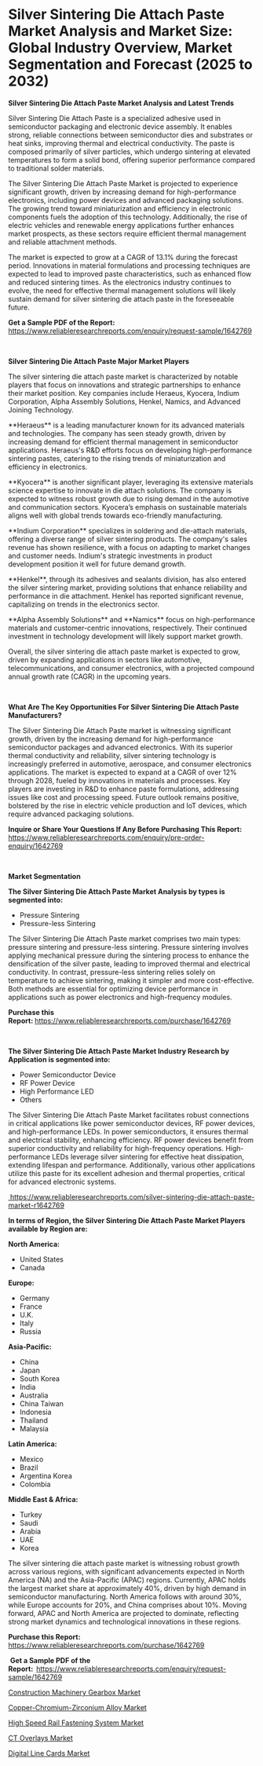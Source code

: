 <p><h1>Silver Sintering Die Attach Paste Market Analysis and Market Size: Global Industry Overview, Market Segmentation and Forecast (2025 to 2032)</h1></p><p><strong>Silver Sintering Die Attach Paste Market Analysis and Latest Trends</strong></p>
<p><p>Silver Sintering Die Attach Paste is a specialized adhesive used in semiconductor packaging and electronic device assembly. It enables strong, reliable connections between semiconductor dies and substrates or heat sinks, improving thermal and electrical conductivity. The paste is composed primarily of silver particles, which undergo sintering at elevated temperatures to form a solid bond, offering superior performance compared to traditional solder materials.</p><p>The Silver Sintering Die Attach Paste Market is projected to experience significant growth, driven by increasing demand for high-performance electronics, including power devices and advanced packaging solutions. The growing trend toward miniaturization and efficiency in electronic components fuels the adoption of this technology. Additionally, the rise of electric vehicles and renewable energy applications further enhances market prospects, as these sectors require efficient thermal management and reliable attachment methods.</p><p>The market is expected to grow at a CAGR of 13.1% during the forecast period. Innovations in material formulations and processing techniques are expected to lead to improved paste characteristics, such as enhanced flow and reduced sintering times. As the electronics industry continues to evolve, the need for effective thermal management solutions will likely sustain demand for silver sintering die attach paste in the foreseeable future.</p></p>
<p><strong>Get a Sample PDF of the Report:&nbsp;</strong> <a href="https://www.reliableresearchreports.com/enquiry/request-sample/1642769?utm_campaign=7&utm_medium=2&utm_source=Github&utm_content=ia&utm_term=12012025&utm_id=silver-sintering-die-attach-paste">https://www.reliableresearchreports.com/enquiry/request-sample/1642769</a></p>
<p>&nbsp;</p>
<p><strong>Silver Sintering Die Attach Paste Major Market Players</strong></p>
<p><p>The silver sintering die attach paste market is characterized by notable players that focus on innovations and strategic partnerships to enhance their market position. Key companies include Heraeus, Kyocera, Indium Corporation, Alpha Assembly Solutions, Henkel, Namics, and Advanced Joining Technology.</p><p>**Heraeus** is a leading manufacturer known for its advanced materials and technologies. The company has seen steady growth, driven by increasing demand for efficient thermal management in semiconductor applications. Heraeus's R&D efforts focus on developing high-performance sintering pastes, catering to the rising trends of miniaturization and efficiency in electronics.</p><p>**Kyocera** is another significant player, leveraging its extensive materials science expertise to innovate in die attach solutions. The company is expected to witness robust growth due to rising demand in the automotive and communication sectors. Kyocera’s emphasis on sustainable materials aligns well with global trends towards eco-friendly manufacturing.</p><p>**Indium Corporation** specializes in soldering and die-attach materials, offering a diverse range of silver sintering products. The company's sales revenue has shown resilience, with a focus on adapting to market changes and customer needs. Indium's strategic investments in product development position it well for future demand growth.</p><p>**Henkel**, through its adhesives and sealants division, has also entered the silver sintering market, providing solutions that enhance reliability and performance in die attachment. Henkel has reported significant revenue, capitalizing on trends in the electronics sector.</p><p>**Alpha Assembly Solutions** and **Namics** focus on high-performance materials and customer-centric innovations, respectively. Their continued investment in technology development will likely support market growth.</p><p>Overall, the silver sintering die attach paste market is expected to grow, driven by expanding applications in sectors like automotive, telecommunications, and consumer electronics, with a projected compound annual growth rate (CAGR) in the upcoming years.</p></p>
<p>&nbsp;</p>
<p><strong>What Are The Key Opportunities For Silver Sintering Die Attach Paste Manufacturers?</strong></p>
<p><p>The Silver Sintering Die Attach Paste market is witnessing significant growth, driven by the increasing demand for high-performance semiconductor packages and advanced electronics. With its superior thermal conductivity and reliability, silver sintering technology is increasingly preferred in automotive, aerospace, and consumer electronics applications. The market is expected to expand at a CAGR of over 12% through 2028, fueled by innovations in materials and processes. Key players are investing in R&D to enhance paste formulations, addressing issues like cost and processing speed. Future outlook remains positive, bolstered by the rise in electric vehicle production and IoT devices, which require advanced packaging solutions.</p></p>
<p><strong>Inquire or Share Your Questions If Any Before Purchasing This Report:</strong> <a href="https://www.reliableresearchreports.com/enquiry/pre-order-enquiry/1642769?utm_campaign=7&utm_medium=2&utm_source=Github&utm_content=ia&utm_term=12012025&utm_id=silver-sintering-die-attach-paste">https://www.reliableresearchreports.com/enquiry/pre-order-enquiry/1642769</a></p>
<p>&nbsp;</p>
<p><strong>Market Segmentation</strong></p>
<p><strong>The Silver Sintering Die Attach Paste Market Analysis by types is segmented into:</strong></p>
<p><ul><li>Pressure Sintering</li><li>Pressure-less Sintering</li></ul></p>
<p><p>The Silver Sintering Die Attach Paste market comprises two main types: pressure sintering and pressure-less sintering. Pressure sintering involves applying mechanical pressure during the sintering process to enhance the densification of the silver paste, leading to improved thermal and electrical conductivity. In contrast, pressure-less sintering relies solely on temperature to achieve sintering, making it simpler and more cost-effective. Both methods are essential for optimizing device performance in applications such as power electronics and high-frequency modules.</p></p>
<p><strong>Purchase this Report:&nbsp;</strong><a href="https://www.reliableresearchreports.com/purchase/1642769?utm_campaign=7&utm_medium=2&utm_source=Github&utm_content=ia&utm_term=12012025&utm_id=silver-sintering-die-attach-paste">https://www.reliableresearchreports.com/purchase/1642769</a></p>
<p>&nbsp;</p>
<p><strong>The Silver Sintering Die Attach Paste Market Industry Research by Application is segmented into:</strong></p>
<p><ul><li>Power Semiconductor Device</li><li>RF Power Device</li><li>High Performance LED</li><li>Others</li></ul></p>
<p><p>The Silver Sintering Die Attach Paste Market facilitates robust connections in critical applications like power semiconductor devices, RF power devices, and high-performance LEDs. In power semiconductors, it ensures thermal and electrical stability, enhancing efficiency. RF power devices benefit from superior conductivity and reliability for high-frequency operations. High-performance LEDs leverage silver sintering for effective heat dissipation, extending lifespan and performance. Additionally, various other applications utilize this paste for its excellent adhesion and thermal properties, critical for advanced electronic systems.</p></p>
<p><a href="https://www.reliableresearchreports.com/silver-sintering-die-attach-paste-market-r1642769?utm_campaign=7&utm_medium=2&utm_source=Github&utm_content=ia&utm_term=12012025&utm_id=silver-sintering-die-attach-paste">&nbsp;https://www.reliableresearchreports.com/silver-sintering-die-attach-paste-market-r1642769</a></p>
<p><strong>In terms of Region, the Silver Sintering Die Attach Paste Market Players available by Region are:</strong></p>
<p>
    <p> <strong> North America: </strong>
        <ul>
            <li>United States</li>
            <li>Canada</li>
        </ul>
        </p> 
    <p> <strong> Europe: </strong>
        <ul>
            <li>Germany</li>
            <li>France</li>
            <li>U.K.</li>
            <li>Italy</li>
            <li>Russia</li>
        </ul>
        </p> 
    <p> <strong> Asia-Pacific: </strong>
        <ul>
            <li>China</li>
            <li>Japan</li>
            <li>South Korea</li>
            <li>India</li>
            <li>Australia</li>
            <li>China Taiwan</li>
            <li>Indonesia</li>
            <li>Thailand</li>
            <li>Malaysia</li>
        </ul>
        </p> 
    <p> <strong> Latin America: </strong>
        <ul>
            <li>Mexico</li>
            <li>Brazil</li>
            <li>Argentina Korea</li>
            <li>Colombia</li>
        </ul>
        </p> 
    <p> <strong> Middle East & Africa: </strong>
        <ul>
            <li>Turkey</li>
            <li>Saudi</li>
            <li>Arabia</li>
            <li>UAE</li>
            <li>Korea</li>
        </ul>
    </p>
    </p>
<p><p>The silver sintering die attach paste market is witnessing robust growth across various regions, with significant advancements expected in North America (NA) and the Asia-Pacific (APAC) regions. Currently, APAC holds the largest market share at approximately 40%, driven by high demand in semiconductor manufacturing. North America follows with around 30%, while Europe accounts for 20%, and China comprises about 10%. Moving forward, APAC and North America are projected to dominate, reflecting strong market dynamics and technological innovations in these regions.</p></p>
<p><strong>Purchase this Report: </strong><a href="https://www.reliableresearchreports.com/purchase/1642769?utm_campaign=7&utm_medium=2&utm_source=Github&utm_content=ia&utm_term=12012025&utm_id=silver-sintering-die-attach-paste">https://www.reliableresearchreports.com/purchase/1642769</a></p>
<p>&nbsp;<strong>Get a Sample PDF of the Report:&nbsp;&nbsp;</strong><a href="https://www.reliableresearchreports.com/enquiry/request-sample/1642769?utm_campaign=7&utm_medium=2&utm_source=Github&utm_content=ia&utm_term=12012025&utm_id=silver-sintering-die-attach-paste">https://www.reliableresearchreports.com/enquiry/request-sample/1642769</a></p>
<p><strong></strong></p>
<p><p><a href="https://github.com/sherikacas30/Market-Research-Report-List-1/blob/main/construction-machinery-gearbox-market.md?utm_campaign=7&utm_medium=2&utm_source=Github&utm_content=ia&utm_term=12012025&utm_id=silver-sintering-die-attach-paste">Construction Machinery Gearbox Market</a></p><p><a href="https://github.com/NargisHussain432/Market-Research-Report-List-1/blob/main/copper-chromium-zirconium-alloy-market.md?utm_campaign=7&utm_medium=2&utm_source=Github&utm_content=ia&utm_term=12012025&utm_id=silver-sintering-die-attach-paste">Copper-Chromium-Zirconium Alloy Market</a></p><p><a href="https://github.com/FahadAhmed223/Market-Research-Report-List-1/blob/main/high-speed-rail-fastening-system-market.md?utm_campaign=7&utm_medium=2&utm_source=Github&utm_content=ia&utm_term=12012025&utm_id=silver-sintering-die-attach-paste">High Speed Rail Fastening System Market</a></p><p><a href="https://github.com/oliveroste6/Market-Research-Report-List-1/blob/main/ct-overlays-market.md?utm_campaign=7&utm_medium=2&utm_source=Github&utm_content=ia&utm_term=12012025&utm_id=silver-sintering-die-attach-paste">CT Overlays Market</a></p><p><a href="https://github.com/angelajermaine/Market-Research-Report-List-5/blob/main/digital-line-cards-market.md?utm_campaign=7&utm_medium=2&utm_source=Github&utm_content=ia&utm_term=12012025&utm_id=silver-sintering-die-attach-paste">Digital Line Cards Market</a></p></p>